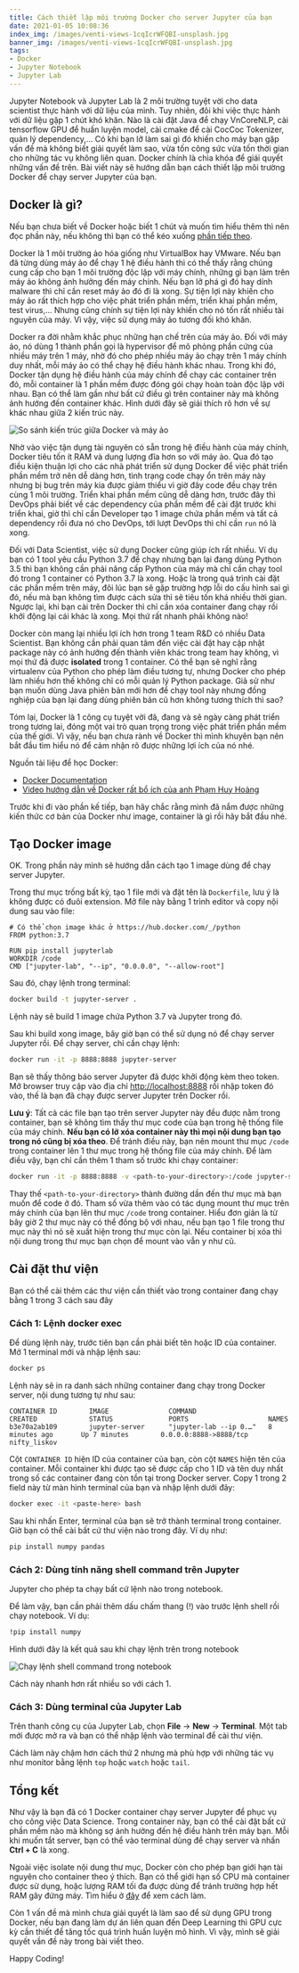 ```yaml
---
title: Cách thiết lập môi trường Docker cho server Jupyter của bạn
date: 2021-01-05 10:08:36
index_img: /images/venti-views-1cqIcrWFQBI-unsplash.jpg
banner_img: /images/venti-views-1cqIcrWFQBI-unsplash.jpg
tags:
- Docker
- Jupyter Notebook
- Jupyter Lab
---
```

Jupyter Notebook và Jupyter Lab là 2 môi trường tuyệt vời cho data scientist thực hành với dữ liệu của mình. Tuy nhiên, đôi khi việc thực hành với dữ liệu gặp 1 chút khó khăn. Nào là cài đặt Java để chạy VnCoreNLP, cài tensorflow GPU để huấn luyện model, cài cmake để cài CocCoc Tokenizer, quản lý dependency,... Có khi bạn lỡ làm sai gì đó khiến cho máy bạn gặp vấn đề mà không biết giải quyết làm sao, vừa tốn công sức vừa tốn thời gian cho những tác vụ không liên quan. Docker chính là chìa khóa để giái quyết những vấn đề trên. Bài viết này sẽ hướng dẫn bạn cách thiết lập môi trường Docker để chạy server Jupyter của bạn.

<escape><!-- more --></escape>

## Docker là gì?

Nếu bạn chưa biết về Docker hoặc biết 1 chút và muốn tìm hiểu thêm thì nên đọc phần này, nếu không thì bạn có thể kéo xuống [phần tiếp theo](#Tao-Docker-image).

Docker là 1 môi trường ảo hóa giống như VirtualBox hay VMware. Nếu bạn đã từng dùng máy ảo để chạy 1 hệ điều hành thì có thể thấy rằng chúng cung cấp cho bạn 1 môi trường độc lập với máy chính, những gì bạn làm trên máy ảo không ảnh hưởng đến máy chính. Nếu bạn lỡ phá gì đó hay dính malware thì chỉ cần reset máy ảo đó đi là xong. Sự tiện lợi này khiến cho máy ảo rất thích hợp cho việc phát triển phần mềm, triển khai phần mềm, test virus,... Nhưng cũng chính sự tiện lợi này khiến cho nó tốn rất nhiều tài nguyên của máy. Vì vậy, việc sử dụng máy ảo tương đối khó khăn.

Docker ra đời nhằm khắc phục những hạn chế trên của máy ảo. Đối với máy ảo, nó dùng 1 thành phần gọi là hypervisor để mô phỏng phần cứng của nhiều máy trên 1 máy, nhờ đó cho phép nhiều máy ảo chạy trên 1 máy chính duy nhất, mỗi máy ảo có thể chạy hệ điều hành khác nhau. Trong khi đó, Docker tận dụng hệ điều hành của máy chính để chạy các container trên đó, mỗi container là 1 phần mềm được đóng gói chạy hoàn toàn độc lập với nhau. Bạn có thể làm gần như bất cứ điều gì trên container này mà không ảnh hướng đến container khác. Hình dưới đây sẽ giải thích rõ hơn về sự khác nhau giữa 2 kiến trúc này.

![So sánh kiến trúc giữa Docker và máy ảo](docker.png)

Nhờ vào việc tận dụng tài nguyên có sẵn trong hệ điều hành của máy chính, Docker tiêu tốn ít RAM và dung lượng đĩa hơn so với máy ảo. Qua đó tạo điều kiện thuận lợi cho các nhà phát triển sử dụng Docker để việc phát triển phần mềm trở nên dễ dàng hơn, tình trạng code chạy ổn trên máy này nhưng bị bug trên máy kia được giảm thiểu vì giờ đây code đều chạy trên cùng 1 môi trường. Triển khai phần mềm cũng dễ dàng hơn, trước đây thì DevOps phải biết về các dependency của phần mềm để cài đặt trước khi triển khai, giờ thì chỉ cần Developer tạo 1 image chứa phần mềm và tất cả dependency rồi đưa nó cho DevOps, tới lượt DevOps thì chỉ cần `run` nó là xong.

Đối với Data Scientist, việc sử dụng Docker cũng giúp ích rất nhiều. Ví dụ bạn có 1 tool yêu cầu Python 3.7 để chạy nhưng bạn lại đang dùng Python 3.5 thì bạn không cần phải nâng cấp Python của máy mà chỉ cần chạy tool đó trong 1 container có Python 3.7 là xong. Hoặc là trong quá trình cài đặt các phần mềm trên máy, đôi lúc bạn sẽ gặp trường hợp lỗi do cấu hình sai gì đó, nếu mà bạn không tìm được cách sửa thì sẽ tiêu tốn khá nhiều thời gian. Ngược lại, khi bạn cài trên Docker thì chỉ cần xóa container đang chạy rồi khởi động lại cái khác là xong. Mọi thứ rất nhanh phải không nào!

Docker còn mang lại nhiều lợi ích hơn trong 1 team R&D có nhiều Data Scientist. Bạn không cần phải quan tâm đến việc cài đặt hay cập nhật package này có ảnh hưởng đến thành viên khác trong team hay không, vì mọi thứ đã được **isolated** trong 1 container. Có thể bạn sẽ nghĩ rằng virtualenv của Python cho phép làm điều tương tự, nhưng Docker cho phép làm nhiều hơn thế không chỉ có mỗi quản lý Python package. Giả sử như bạn muốn dùng Java phiên bản mới hơn để chạy tool này nhưng đồng nghiệp của bạn lại đang dùng phiên bản cũ hơn không tương thích thì sao?

Tóm lại, Docker là 1 công cụ tuyệt vời đã, đang và sẽ ngày càng phát triển trong tương lai, đóng một vai trò quan trọng trong việc phát triển phần mềm của thế giới. Vì vậy, nếu bạn chưa rành về Docker thì mình khuyên bạn nên bắt đầu tìm hiểu nó để cảm nhận rõ được những lợi ích của nó nhé.

Nguồn tài liệu để học Docker:
- [Docker Documentation](https://docs.docker.com/get-started/overview/)
- [Video hướng dẫn về Docker rất bổ ích của anh Phạm Huy Hoàng](https://www.youtube.com/watch?v=1k8pox8mkxc)

Trước khi đi vào phần kế tiếp, bạn hãy chắc rằng mình đã nắm được những kiến thức cơ bản của Docker như image, container là gì rồi hãy bắt đầu nhé.

## Tạo Docker image

OK. Trong phần này mình sẽ hướng dẫn cách tạo 1 image dùng để chạy server Jupyter.

Trong thư mục trống bất kỳ, tạo 1 file mới và đặt tên là `Dockerfile`, lưu ý là không được có đuôi extension. Mở file này bằng 1 trình editor và copy nội dung sau vào file:

```docker
# Có thể chọn image khác ở https://hub.docker.com/_/python
FROM python:3.7

RUN pip install jupyterlab
WORKDIR /code
CMD ["jupyter-lab", "--ip", "0.0.0.0", "--allow-root"]
```

Sau đó, chạy lệnh trong terminal:
```bash
docker build -t jupyter-server .
```

Lệnh này sẽ build 1 image chứa Python 3.7 và Jupyter trong đó.

Sau khi build xong image, bây giờ bạn có thể sử dụng nó để chạy server Jupyter rồi. Để chạy server, chỉ cần chạy lệnh:
```bash
docker run -it -p 8888:8888 jupyter-server
```

Bạn sẽ thấy thông báo server Jupyter đã được khởi động kèm theo token. Mở browser truy cập vào địa chỉ [http://localhost:8888](http://localhost:8888) rồi nhập token đó vào, thế là bạn đã chạy được server Jupyter trên Docker rồi.

**Lưu ý**: Tất cả các file bạn tạo trên server Jupyter này đều được nằm trong container, bạn sẽ không tìm thấy thư mục code của bạn trong hệ thống file của máy chính. **Nếu bạn có lỡ xóa container này thì mọi nội dung bạn tạo trong nó cũng bị xóa theo**. Để tránh điều này, bạn nên mount thư mục `/code` trong container lên 1 thư mục trong hệ thống file của máy chính. Để làm điều vậy, bạn chỉ cần thêm 1 tham số trước khi chạy container:
```bash
docker run -it -p 8888:8888 -v <path-to-your-directory>:/code jupyter-server
```
Thay thế `<path-to-your-directory>` thành đường dần đến thư mục mà bạn muốn để code ở đó. Tham số vừa thêm vào có tác dụng mount thư mục trên máy chính của bạn lên thư mục `/code` trong container. Hiểu đơn giản là từ bây giờ 2 thư mục này có thể đồng bộ với nhau, nếu bạn tạo 1 file trong thư mục này thì nó sẽ xuất hiện trong thư mục còn lại. Nếu container bị xóa thì nội dung trong thư mục bạn chọn để mount vào vẫn y như cũ.

## Cài đặt thư viện

Bạn có thể cài thêm các thư viện cần thiết vào trong container đang chạy bằng 1 trong 3 cách sau đây

### Cách 1: Lệnh docker exec

Để dùng lệnh này, trước tiên bạn cần phải biết tên hoặc ID của container. Mở 1 terminal mới và nhập lệnh sau:
```bash
docker ps
```

Lệnh này sẽ in ra danh sách những container đang chạy trong Docker server, nội dung tương tự như sau:
```text
CONTAINER ID        IMAGE               COMMAND                  CREATED             STATUS              PORTS                    NAMES
b3e70a2ab109        jupyter-server      "jupyter-lab --ip 0.…"   8 minutes ago       Up 7 minutes        0.0.0.0:8888->8888/tcp   nifty_liskov
```

Cột `CONTAINER ID` hiện ID của container của bạn, còn cột `NAMES` hiện tên của container. Mỗi container khi được tạo sẽ được cấp cho 1 ID và tên duy nhất trong số các container đang còn tồn tại trong Docker server. Copy 1 trong 2 field này từ màn hình terminal của bạn và nhập lệnh dưới đây:
```bash
docker exec -it <paste-here> bash
```
Sau khi nhấn Enter, terminal của bạn sẽ trở thành terminal trong container. Giờ bạn có thể cài bất cứ thư viện nào trong đây. Ví dụ như:
```bash
pip install numpy pandas
```

### Cách 2: Dùng tính năng shell command trên Jupyter

Jupyter cho phép ta chạy bất cứ lệnh nào trong notebook.

Để làm vậy, bạn cần phải thêm dấu chấm thang (!) vào trước lệnh shell rồi chạy notebook. Ví dụ:
```bash
!pip install numpy
```
Hình dưới đây là kết quả sau khi chạy lệnh trên trong notebook

![Chạy lệnh shell command trong notebook](screenshot.png)

Cách này nhanh hơn rất nhiều so với cách 1.

### Cách 3: Dùng terminal của Jupyter Lab

Trên thanh công cụ của Jupyter Lab, chọn **File** → **New** → **Terminal**. Một tab mới được mở ra và bạn có thể nhập lệnh vào terminal để cài thư viện.

Cách làm này chậm hơn cách thứ 2 nhưng mà phù hợp với những tác vụ như monitor bằng lệnh `top` hoặc `watch` hoặc `tail`.

## Tổng kết

Như vậy là bạn đã có 1 Docker container chạy server Jupyter để phục vụ cho công việc Data Science. Trong container này, bạn có thể cài đặt bất cứ phần mềm nào mà không sợ ảnh hưởng đến hệ điều hành trên máy bạn. Mỗi khi muốn tắt server, bạn có thể vào terminal dùng để chạy server và nhấn **Ctrl + C** là xong.

Ngoài việc isolate nội dung thư mục, Docker còn cho phép bạn giới hạn tài nguyên cho container theo ý thích. Bạn có thể giới hạn số CPU mà container được sử dụng, hoặc lượng RAM tối đa được dùng để tránh trường hợp hết RAM gây đứng máy. Tìm hiểu ở [đây](https://docs.docker.com/config/containers/resource_constraints/) để xem cách làm.

Còn 1 vấn đề mà mình chưa giải quyết là làm sao để sử dụng GPU trong Docker, nếu bạn đang làm dự án liên quan đến Deep Learning thì GPU cực kỳ cần thiết để tăng tốc quá trình huấn luyện mô hình. Vì vậy, mình sẽ giải quyết vần đề này trong bài viết theo.

Happy Coding!
